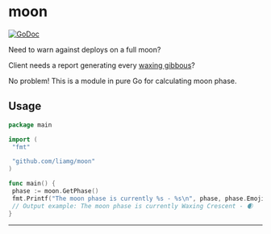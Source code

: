 # moon

[![GoDoc](https://godoc.org/github.com/liamg/moon?status.svg)](<https://godoc.org/github.com/liamg/moon>)

Need to warn against deploys on a full moon?

Client needs a report generating every [waxing gibbous](https://en.wikipedia.org/wiki/Waxing_gibbous)?

No problem! This is a module in pure Go for calculating moon phase.

## Usage

```go
package main

import (
 "fmt"

 "github.com/liamg/moon"
)

func main() {
 phase := moon.GetPhase()
 fmt.Printf("The moon phase is currently %s - %s\n", phase, phase.Emoji())
 // Output example: The moon phase is currently Waxing Crescent - 🌒
}
```

---

